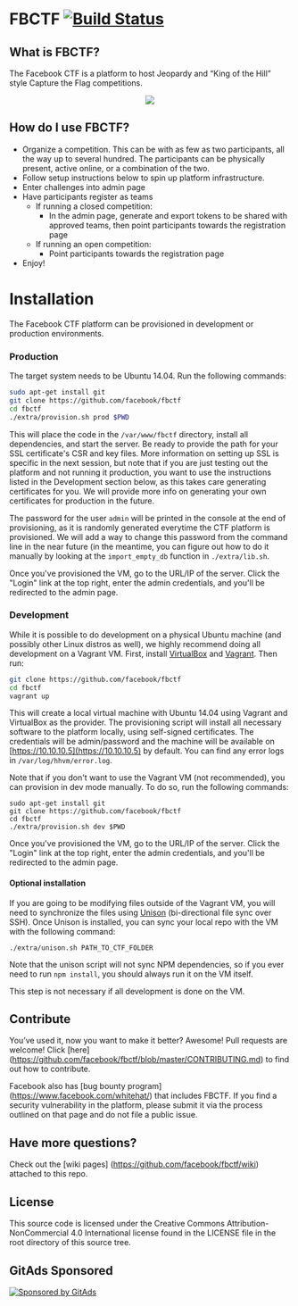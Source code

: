 # FBCTF [![Build Status](https://travis-ci.org/facebook/fbctf.svg?branch=master)](https://travis-ci.org/facebook/fbctf)

## What is FBCTF?

The Facebook CTF is a platform to host Jeopardy and “King of the Hill” style Capture the Flag competitions.

<div align="center"><img src="screencapture.gif" /></div>

## How do I use FBCTF?

* Organize a competition. This can be with as few as two participants, all the way up to several hundred. The participants can be physically present, active online, or a combination of the two.
* Follow setup instructions below to spin up platform infrastructure.
* Enter challenges into admin page
* Have participants register as teams
    * If running a closed competition:
        * In the admin page, generate and export tokens to be shared with approved teams, then point participants towards the registration page
    * If running an open competition:
        * Point participants towards the registration page
* Enjoy!

# Installation

The Facebook CTF platform can be provisioned in development or production environments.

### Production

The target system needs to be Ubuntu 14.04. Run the following commands:

```bash
sudo apt-get install git
git clone https://github.com/facebook/fbctf
cd fbctf
./extra/provision.sh prod $PWD
```

This will place the code in the `/var/www/fbctf` directory, install all dependencies, and start the server. Be ready to provide the path for your SSL certificate's CSR and key files. More information on setting up SSL is specific in the next session, but note that if you are just testing out the platform and not running it production, you want to use the instructions listed in the Development section below, as this takes care generating certificates for you. We will provide more info on generating your own certificates for production in the future.

The password for the user `admin` will be printed in the console at the end of provisioning, as it is randomly generated everytime the CTF platform is provisioned. We will add a way to change this password from the command line in the near future (in the meantime, you can figure out how to do it manually by looking at the `import_empty_db` function in `./extra/lib.sh`.

Once you've provisioned the VM, go to the URL/IP of the server. Click the "Login" link at the top right, enter the admin credentials, and you'll be redirected to the admin page.

### Development

While it is possible to do development on a physical Ubuntu machine (and possibly other Linux distros as well), we highly recommend doing all development on a Vagrant VM. First, install [VirtualBox](https://www.virtualbox.org/wiki/Downloads) and [Vagrant](https://www.vagrantup.com/downloads.html). Then run:

```bash
git clone https://github.com/facebook/fbctf
cd fbctf
vagrant up
```

This will create a local virtual machine with Ubuntu 14.04 using Vagrant and VirtualBox as the provider. The provisioning script will install all necessary software to the platform locally, using self-signed certificates. The credentials will be admin/password and the machine will be available on [https://10.10.10.5](https://10.10.10.5) by default. You can find any error logs in `/var/log/hhvm/error.log`.


Note that if you don't want to use the Vagrant VM (not recommended), you can provision in dev mode manually. To do so, run the following commands:

```
sudo apt-get install git
git clone https://github.com/facebook/fbctf
cd fbctf
./extra/provision.sh dev $PWD
```

Once you've provisioned the VM, go to the URL/IP of the server. Click the "Login" link at the top right, enter the admin credentials, and you'll be redirected to the admin page.

#### Optional installation

If you are going to be modifying files outside of the Vagrant VM, you will need to synchronize the files using [Unison](https://www.cis.upenn.edu/~bcpierce/unison/download.html) (bi-directional file sync over SSH). Once Unison is installed, you can sync your local repo with the VM with the following command:

`./extra/unison.sh PATH_TO_CTF_FOLDER`

Note that the unison script will not sync NPM dependencies, so if you ever need to run `npm install`, you should always run it on the VM itself.

This step is not necessary if all development is done on the VM.

## Contribute

You’ve used it, now you want to make it better? Awesome! Pull requests are welcome! Click [here] (https://github.com/facebook/fbctf/blob/master/CONTRIBUTING.md) to find out how to contribute.

Facebook also has [bug bounty program] (https://www.facebook.com/whitehat/) that includes FBCTF. If you find a security vulnerability in the platform, please submit it via the process outlined on that page and do not file a public issue.

## Have more questions?

Check out the [wiki pages] (https://github.com/facebook/fbctf/wiki) attached to this repo.

## License

This source code is licensed under the Creative Commons Attribution-NonCommercial 4.0 International license found in the LICENSE file in the root directory of this source tree.


## GitAds Sponsored
[![Sponsored by GitAds](https://gitads.dev/v1/ad-serve?source=arnabnandy7/fbctf@github)](https://gitads.dev/v1/ad-track?source=arnabnandy7/fbctf@github)


